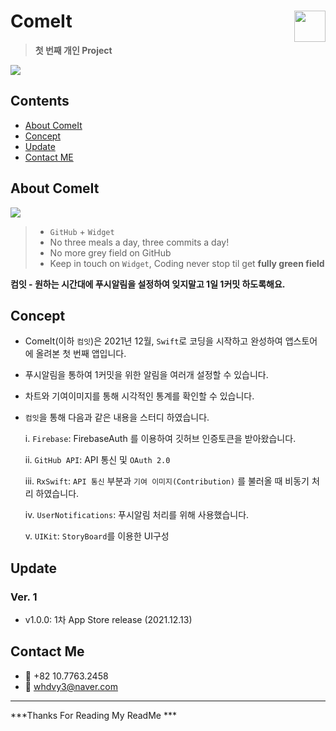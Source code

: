# ComeIt <img src = "https://github.com/JongPyoAhn/Gitramy/blob/main/Gitramy/Assets.xcassets/AppIcon.appiconset/1024.png?raw=true" width = 50 align = right>

> **첫 번째 개인 Project**

[<img src = "https://devimages-cdn.apple.com/app-store/marketing/guidelines/images/badge-download-on-the-app-store.svg">](https://apps.apple.com/kr/app/컴잇/id1599428215?mt=8)

## Contents
* [About ComeIt](https://github.com/JongPyoAhn/Gitramy/blob/main/README.md#about-ComeIt)
* [Concept](https://github.com/JongPyoAhn/ComeIt#concept)
* [Update](https://github.com/JongPyoAhn/ComeIt#update)
* [Contact ME](https://github.com/JongPyoAhn/ComeIt#contact-me)

## About ComeIt

<img src = "https://github.com/fimuxd/GITGET/blob/master/screenshots/devices.png?raw=true">

> - `GitHub` + `Widget`
> - No three meals a day, three commits a day!
> - No more grey field on GitHub
> - Keep in touch on `Widget`, Coding never stop til get **fully green field**

**컴잇 - 원하는 시간대에 푸시알림을 설정하여 잊지말고 1일 1커밋 하도록해요.**

## Concept

- ComeIt(이하 `컴잇`)은 2021년 12월, `Swift`로 코딩을 시작하고 완성하여 앱스토어에 올려본 첫 번째 앱입니다.
- 푸시알림을 통하여 1커밋을 위한 알림을 여러개 설정할 수 있습니다.
- 차트와 기여이미지를 통해 시각적인 통계를 확인할 수 있습니다.
- `컴잇`을 통해 다음과 같은 내용을 스터디 하였습니다.

    i. `Firebase`: FirebaseAuth 를 이용하여 깃허브 인증토큰을 받아왔습니다.
    
    ii. `GitHub API`: API 통신 및 `OAuth 2.0`
    
    iii. `RxSwift`: `API 통신` 부분과 `기여 이미지(Contribution)` 를 불러올 때 비동기 처리 하였습니다.
    
    iv. `UserNotifications`: 푸시알림 처리를 위해 사용했습니다.
    
    v. `UIKit`: `StoryBoard`를 이용한 UI구성

## Update
### Ver. 1
- v1.0.0: 1차 App Store release (2021.12.13)

## Contact Me
- 📱 +82 10.7763.2458
- 📧 whdvy3@naver.com

***
***Thanks For Reading My ReadMe ***
